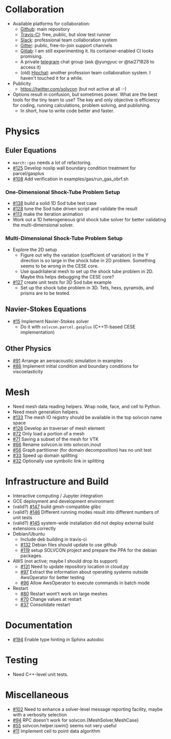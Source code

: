 # Collaboration

* Available platforms for collaboration:
  * [Github](https://github.com/solvcon/): main repository
  * [Travis-CI](https://travis-ci.org/solvcon/solvcon): free, public, but slow test runner
  * [Slack](https://solvcon.slack.com/): professional team collaboration system
  * [Gitter](https://gitter.im/solvcon/): public, free-to-join support channels
  * [Gitlab](https://gitlab.com/solvcon/): I am still experimenting it.  Its container-enabled CI looks promising.
  * A private [telegram](https://telegram.org/) chat group (ask @yungyuc or @tai271828 to access it)
  * (old) [Hipchat](https://solvcon.hipchat.com/): another profession team collaboration system.  I haven't touched it for a while.
* Publicity
  * https://twitter.com/solvcon (but not active at all :-)
* Options result in confusion, but sometimes power.  What are the best tools for the tiny team to use?  The key and only objective is efficiency for coding, running calculations, problem solving, and publishing.
  * In short, how to write code better and faster.

# Physics

## Euler Equations

- `march::gas` needs a lot of refactoring.
- [#125](https://github.com/solvcon/solvcon/issues/125) Develop noslip wall boundary condition treatment for parcel/gasplus
- [#108](https://github.com/solvcon/solvcon/issues/108) Add verification in examples/gas/run_gas_obrf.sh

### One-Dimensional Shock-Tube Problem Setup

- [#138](https://github.com/solvcon/solvcon/issues/138) build a solid 1D Sod tube test case
- [#128](https://github.com/solvcon/solvcon/issues/128) tune the Sod tube driven script and validate the result
- [#113](https://github.com/solvcon/solvcon/issues/113) make the iteration animation
- Work out a 1D heterogeneous grid shock tube solver for better validating the multi-dimensional solver.

### Multi-Dimensional Shock-Tube Problem Setup

- Explore the 2D setup
  - Figure out why the variation (coefficient of variation) in the Y direction is so large in the shock tube in 2D problem.  Something seems to be wrong in the CESE core.
  - Use quadrilateral mesh to set up the shock tube problem in 2D.  Maybe this helps debugging the CESE core?
- [#127](https://github.com/solvcon/solvcon/issues/127) create unit tests for 3D Sod tube example
  - Set up the shock tube problem in 3D.  Tets, hexs, pyramids, and prisms are to be tested.

## Navier-Stokes Equations

- [#15](https://github.com/solvcon/solvcon/issues/15) Implement Navier-Stokes solver
  - Do it with `solvcon.parcel.gasplus` (C++11-based CESE implementation)

## Other Physics

- [#91](https://github.com/solvcon/solvcon/issues/91) Arrange an aeroacoustic simulation in examples
- [#86](https://github.com/solvcon/solvcon/issues/86) Implement initial condition and boundary conditions for viscoelasticity

# Mesh

- Need mesh data reading helpers.  Wrap node, face, and cell to Python.
- Need mesh generation helpers.
- [#133](https://github.com/solvcon/solvcon/issues/133) The mesh IO registry should be available in the top solvcon name space
- [#126](https://github.com/solvcon/solvcon/issues/126) Develop an traverser of mesh element
- [#72](https://github.com/solvcon/solvcon/issues/72) Only load a portion of a mesh
- [#71](https://github.com/solvcon/solvcon/issues/71) Saving a subset of the mesh for VTK
- [#66](https://github.com/solvcon/solvcon/issues/66) Rename solvcon.io into solvcon.inout
- [#56](https://github.com/solvcon/solvcon/issues/56) Graph partitioner (for domain decomposition) has no unit test
- [#33](https://github.com/solvcon/solvcon/issues/33) Speed up domain splitting
- [#32](https://github.com/solvcon/solvcon/issues/32) Optionally use symbolic link in splitting

# Infrastructure and Build

* Interactive computing / Jupyter integration
* GCE deployment and development environment
* (valid?) [#147](https://github.com/solvcon/solvcon/issues/147) build gmsh-compatible glibc
* (valid?) [#146](https://github.com/solvcon/solvcon/issues/146) Different running modes result into different numbers of unit tests
* (valid?) [#145](https://github.com/solvcon/solvcon/issues/145) system-wide installation did not deploy external build extensions correctly
* Debian/Ubuntu
  * Include deb building in travis-ci
  * [#132](https://github.com/solvcon/solvcon/issues/132) Debian files should update to use github
  * [#119](https://github.com/solvcon/solvcon/issues/119) setup SOLVCON project and prepare the PPA for the debian packages.
* AWS (not active; maybe I should drop its support)
  * [#131](https://github.com/solvcon/solvcon/issues/131) Need to update repository location in cloud.py
  * [#97](https://github.com/solvcon/solvcon/issues/97) Extract the information about operating systems outside AwsOperator for better testing
  * [#96](https://github.com/solvcon/solvcon/issues/96) Allow AwsOperator to execute commands in batch mode
* Restart
  * [#80](https://github.com/solvcon/solvcon/issues/80) Restart wont't work on large meshes
  * [#70](https://github.com/solvcon/solvcon/issues/70) Change values at restart
  * [#37](https://github.com/solvcon/solvcon/issues/37) Consolidate restart

# Documentation

- [#194](https://github.com/solvcon/solvcon/issues/194) Enable type hinting in Sphinx autodoc

# Testing

- Need C++-level unit tests.

# Miscellaneous

- [#102](https://github.com/solvcon/solvcon/issues/102) Need to enhance a solver-level message reporting facility, maybe with a verbosity selection
- [#94](https://github.com/solvcon/solvcon/issues/94) RPC doesn't work for solvcon.{MeshSolver,MeshCase}
- [#55](https://github.com/solvcon/solvcon/issues/55) solvcon.helper.iswin() seems not very useful
- [#11](https://github.com/solvcon/solvcon/issues/11) Implement cell to point data algorithm